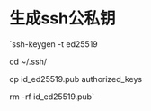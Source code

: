 # 生成ssh公私钥
`ssh-keygen -t ed25519

cd ~/.ssh/

cp id_ed25519.pub authorized_keys

rm -rf id_ed25519.pub`
